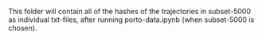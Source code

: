 This folder will contain all of the hashes of the trajectories in subset-5000 as individual txt-files, after running porto-data.ipynb (when subset-5000 is chosen).